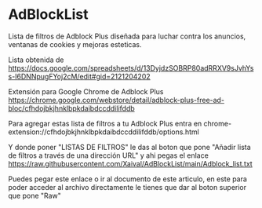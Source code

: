 # AdBlockList
Lista de filtros de Adblock Plus diseñada para luchar contra los anuncios, ventanas de cookies y mejoras esteticas.

Lista obtenida de https://docs.google.com/spreadsheets/d/13DyjdzSOBRP80adRRXV9sJvhYss-I6DNNpugFYoj2cM/edit#gid=2121204202

Extensión para Google Chrome de Adblock Plus
https://chrome.google.com/webstore/detail/adblock-plus-free-ad-bloc/cfhdojbkjhnklbpkdaibdccddilifddb


Para agregar estas lista de filtros a tu Adblock Plus entra en
chrome-extension://cfhdojbkjhnklbpkdaibdccddilifddb/options.html


Y donde poner "LISTAS DE FILTROS" le das al boton que pone "Añadir lista de filtros a través de una dirección URL" y ahi pegas el enlace
https://raw.githubusercontent.com/Xaival/AdBlockList/main/Adblock_list.txt

Puedes pegar este enlace o ir al documento de este articulo, en este para poder acceder al archivo directamente le tienes que dar al boton superior que pone "Raw"
